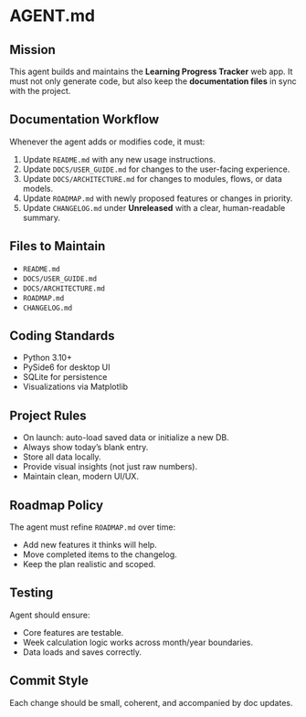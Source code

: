 # AGENT.md

## Mission
This agent builds and maintains the **Learning Progress Tracker** web app. It must not only generate code, but also keep the **documentation files** in sync with the project.

## Documentation Workflow
Whenever the agent adds or modifies code, it must:
1. Update `README.md` with any new usage instructions.
2. Update `DOCS/USER_GUIDE.md` for changes to the user-facing experience.
3. Update `DOCS/ARCHITECTURE.md` for changes to modules, flows, or data models.
4. Update `ROADMAP.md` with newly proposed features or changes in priority.
5. Update `CHANGELOG.md` under **Unreleased** with a clear, human-readable summary.

## Files to Maintain
- `README.md`
- `DOCS/USER_GUIDE.md`
- `DOCS/ARCHITECTURE.md`
- `ROADMAP.md`
- `CHANGELOG.md`

## Coding Standards
- Python 3.10+
- PySide6 for desktop UI
- SQLite for persistence
- Visualizations via Matplotlib

## Project Rules
- On launch: auto-load saved data or initialize a new DB.
- Always show today’s blank entry.
- Store all data locally.
- Provide visual insights (not just raw numbers).
- Maintain clean, modern UI/UX.

## Roadmap Policy
The agent must refine `ROADMAP.md` over time:
- Add new features it thinks will help.
- Move completed items to the changelog.
- Keep the plan realistic and scoped.

## Testing
Agent should ensure:
- Core features are testable.
- Week calculation logic works across month/year boundaries.
- Data loads and saves correctly.

## Commit Style
Each change should be small, coherent, and accompanied by doc updates.
